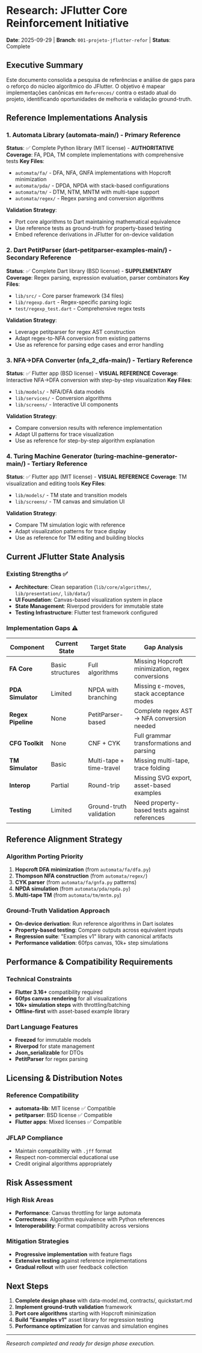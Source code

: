 # Research: JFlutter Core Reinforcement Initiative

**Date**: 2025-09-29 | **Branch**: `001-projeto-jflutter-refor` | **Status**: Complete

## Executive Summary

Este documento consolida a pesquisa de referências e análise de gaps para o reforço do núcleo algorítmico do JFlutter. O objetivo é mapear implementações canônicas em `References/` contra o estado atual do projeto, identificando oportunidades de melhoria e validação ground-truth.

## Reference Implementations Analysis

### 1. Automata Library (automata-main/) - Primary Reference

**Status**: ✅ Complete Python library (MIT license) - **AUTHORITATIVE**
**Coverage**: FA, PDA, TM complete implementations with comprehensive tests
**Key Files**:
- `automata/fa/` - DFA, NFA, GNFA implementations with Hopcroft minimization
- `automata/pda/` - DPDA, NPDA with stack-based configurations
- `automata/tm/` - DTM, NTM, MNTM with multi-tape support
- `automata/regex/` - Regex parsing and conversion algorithms

**Validation Strategy**:
- Port core algorithms to Dart maintaining mathematical equivalence
- Use reference tests as ground-truth for property-based testing
- Embed reference derivations in JFlutter for on-device validation

### 2. Dart PetitParser (dart-petitparser-examples-main/) - Secondary Reference

**Status**: ✅ Complete Dart library (BSD license) - **SUPPLEMENTARY**
**Coverage**: Regex parsing, expression evaluation, parser combinators
**Key Files**:
- `lib/src/` - Core parser framework (34 files)
- `lib/regexp.dart` - Regex-specific parsing logic
- `test/regexp_test.dart` - Comprehensive regex tests

**Validation Strategy**:
- Leverage petitparser for regex AST construction
- Adapt regex-to-NFA conversion from existing patterns
- Use as reference for parsing edge cases and error handling

### 3. NFA→DFA Converter (nfa_2_dfa-main/) - Tertiary Reference

**Status**: ✅ Flutter app (BSD license) - **VISUAL REFERENCE**
**Coverage**: Interactive NFA→DFA conversion with step-by-step visualization
**Key Files**:
- `lib/models/` - NFA/DFA data models
- `lib/services/` - Conversion algorithms
- `lib/screens/` - Interactive UI components

**Validation Strategy**:
- Compare conversion results with reference implementation
- Adapt UI patterns for trace visualization
- Use as reference for step-by-step algorithm explanation

### 4. Turing Machine Generator (turing-machine-generator-main/) - Tertiary Reference

**Status**: ✅ Flutter app (MIT license) - **VISUAL REFERENCE**
**Coverage**: TM visualization and editing tools
**Key Files**:
- `lib/models/` - TM state and transition models
- `lib/screens/` - TM canvas and simulation UI

**Validation Strategy**:
- Compare TM simulation logic with reference
- Adapt visualization patterns for trace display
- Use as reference for TM editing and building blocks

## Current JFlutter State Analysis

### Existing Strengths ✅
- **Architecture**: Clean separation (`lib/core/algorithms/`, `lib/presentation/`, `lib/data/`)
- **UI Foundation**: Canvas-based visualization system in place
- **State Management**: Riverpod providers for immutable state
- **Testing Infrastructure**: Flutter test framework configured

### Implementation Gaps ⚠️

| Component | Current State | Target State | Gap Analysis |
|-----------|---------------|--------------|--------------|
| **FA Core** | Basic structures | Full algorithms | Missing Hopcroft minimization, regex conversions |
| **PDA Simulator** | Limited | NPDA with branching | Missing ε-moves, stack acceptance modes |
| **Regex Pipeline** | None | PetitParser-based | Complete regex AST → NFA conversion needed |
| **CFG Toolkit** | None | CNF + CYK | Full grammar transformations and parsing |
| **TM Simulator** | Basic | Multi-tape + time-travel | Missing multi-tape, trace folding |
| **Interop** | Partial | Round-trip | Missing SVG export, asset-based examples |
| **Testing** | Limited | Ground-truth validation | Need property-based tests against references |

## Reference Alignment Strategy

### Algorithm Porting Priority
1. **Hopcroft DFA minimization** (from `automata/fa/dfa.py`)
2. **Thompson NFA construction** (from `automata/regex/`)
3. **CYK parser** (from `automata/fa/gnfa.py` patterns)
4. **NPDA simulation** (from `automata/pda/npda.py`)
5. **Multi-tape TM** (from `automata/tm/mntm.py`)

### Ground-Truth Validation Approach
- **On-device derivation**: Run reference algorithms in Dart isolates
- **Property-based testing**: Compare outputs across equivalent inputs
- **Regression suite**: "Examples v1" library with canonical artifacts
- **Performance validation**: 60fps canvas, 10k+ step simulations

## Performance & Compatibility Requirements

### Technical Constraints
- **Flutter 3.16+** compatibility required
- **60fps canvas rendering** for all visualizations
- **10k+ simulation steps** with throttling/batching
- **Offline-first** with asset-based example library

### Dart Language Features
- **Freezed** for immutable models
- **Riverpod** for state management
- **Json_serializable** for DTOs
- **PetitParser** for regex parsing

## Licensing & Distribution Notes

### Reference Compatibility
- **automata-lib**: MIT license ✅ Compatible
- **petitparser**: BSD license ✅ Compatible
- **Flutter apps**: Mixed licenses ✅ Compatible

### JFLAP Compliance
- Maintain compatibility with `.jff` format
- Respect non-commercial educational use
- Credit original algorithms appropriately

## Risk Assessment

### High Risk Areas
- **Performance**: Canvas throttling for large automata
- **Correctness**: Algorithm equivalence with Python references
- **Interoperability**: Format compatibility across versions

### Mitigation Strategies
- **Progressive implementation** with feature flags
- **Extensive testing** against reference implementations
- **Gradual rollout** with user feedback collection

## Next Steps

1. **Complete design phase** with data-model.md, contracts/, quickstart.md
2. **Implement ground-truth validation** framework
3. **Port core algorithms** starting with Hopcroft minimization
4. **Build "Examples v1"** asset library for regression testing
5. **Performance optimization** for canvas and simulation engines

---

*Research completed and ready for design phase execution.*
